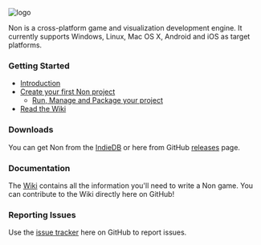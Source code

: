 ![logo](https://raw.githubusercontent.com/non-dev/non/master/non/gen/res/loading.png)

Non is a cross-platform game and visualization development engine. It currently supports Windows, Linux, Mac OS X, Android and iOS as target platforms.

### Getting Started ###

  * [Introduction](https://github.com/non-dev/non/wiki/Introduction)
  * [Create your first Non project](https://github.com/non-dev/non/wiki/Getting-started)
    * [Run, Manage and Package your project]( https://github.com/non-dev/non/wiki/Running-and-packaging-a-project)
  * [Read the Wiki](https://github.com/non-dev/non/wiki)

### Downloads ###

You can get Non from the [IndieDB](http://indiedb.com/engines/no-nonsense/downloads) or here from GitHub [releases](http://github.com/non-dev/non/releases) page.

### Documentation ###

The [Wiki](https://github.com/non-dev/non/wiki) contains all the information you'll need to write a Non game. You can contribute to the Wiki directly here on GitHub!

### Reporting Issues ###

Use the [issue tracker](https://github.com/non-dev/non/issues) here on GitHub to report issues.